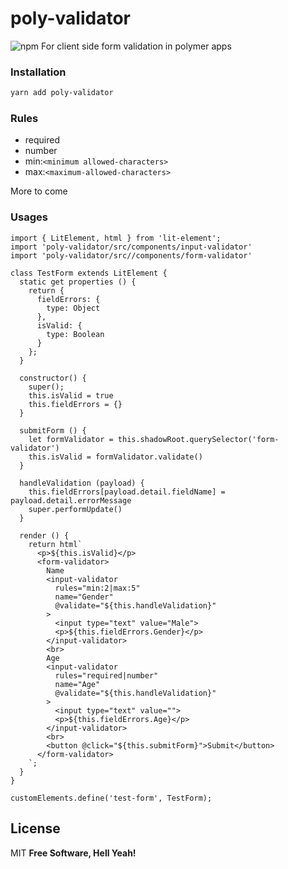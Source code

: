 # poly-validator

![npm](https://img.shields.io/npm/v/poly-validator)
For client side form validation in polymer apps

### Installation

```sh
yarn add poly-validator
```

### Rules
 - required
 - number
 - min:`<minimum allowed-characters>`
 - max:`<maximum-allowed-characters>`
 
 More to come


### Usages

```
import { LitElement, html } from 'lit-element';
import 'poly-validator/src/components/input-validator'
import 'poly-validator/src//components/form-validator'

class TestForm extends LitElement {
  static get properties () {
    return {
      fieldErrors: {
        type: Object
      },      
      isValid: {
        type: Boolean
      }
    };
  }

  constructor() {
    super();
    this.isValid = true
    this.fieldErrors = {}
  }

  submitForm () {
    let formValidator = this.shadowRoot.querySelector('form-validator')
    this.isValid = formValidator.validate()
  }

  handleValidation (payload) {
    this.fieldErrors[payload.detail.fieldName] = payload.detail.errorMessage
    super.performUpdate()
  }  

  render () {
    return html`
      <p>${this.isValid}</p>
      <form-validator>
        Name
        <input-validator 
          rules="min:2|max:5"
          name="Gender"
          @validate="${this.handleValidation}" 
        >
          <input type="text" value="Male">
          <p>${this.fieldErrors.Gender}</p>
        </input-validator>
        <br>
        Age
        <input-validator 
          rules="required|number"
          name="Age"
          @validate="${this.handleValidation}" 
        >
          <input type="text" value="">
          <p>${this.fieldErrors.Age}</p>
        </input-validator>
        <br>        
        <button @click="${this.submitForm}">Submit</button>
      </form-validator>
    `;
  }
}

customElements.define('test-form', TestForm);

```

License
----
MIT
**Free Software, Hell Yeah!**
